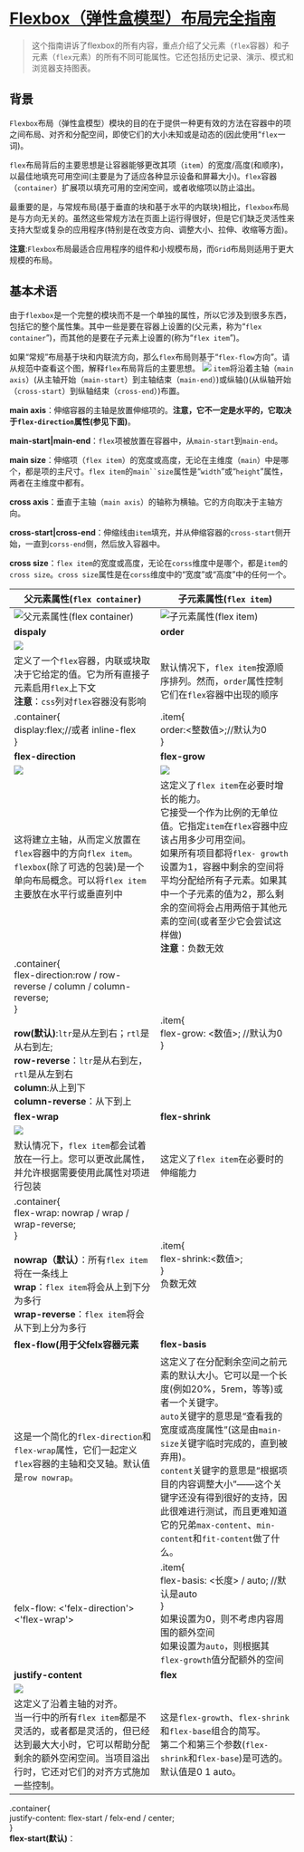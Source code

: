 
# [Flexbox（弹性盒模型）布局完全指南](https://css-tricks.com/snippets/css/a-guide-to-flexbox/)
> 这个指南讲诉了flexbox的所有内容，重点介绍了父元素（`flex`容器）和子元素（`flex`元素）的所有不同可能属性。它还包括历史记录、演示、模式和浏览器支持图表。
## 背景
`Flexbox`布局（弹性盒模型）模块的目的在于提供一种更有效的方法在容器中的项之间布局、对齐和分配空间，即使它们的大小未知或是动态的(因此使用“`flex`一词)。

`flex`布局背后的主要思想是让容器能够更改其项（`item`）的宽度/高度(和顺序)，以最佳地填充可用空间(主要是为了适应各种显示设备和屏幕大小)。`flex`容器（`container`）扩展项以填充可用的空闲空间，或者收缩项以防止溢出。

最重要的是，与常规布局(基于垂直的块和基于水平的内联块)相比，`flexbox`布局是与方向无关的。虽然这些常规方法在页面上运行得很好，但是它们缺乏灵活性来支持大型或复杂的应用程序(特别是在改变方向、调整大小、拉伸、收缩等方面)。

**注意**:`Flexbox`布局最适合应用程序的组件和小规模布局，而`Grid`布局则适用于更大规模的布局。

## 基本术语
由于`flexbox`是一个完整的模块而不是一个单独的属性，所以它涉及到很多东西，包括它的整个属性集。其中一些是要在容器上设置的(父元素，称为“`flex container`”)，而其他的是要在子元素上设置的(称为“`flex item`”)。

如果“常规”布局基于块和内联流方向，那么`flex`布局则基于“`flex-flow`方向”。请从规范中查看这个图，解释`flex`布局背后的主要思想。
![](https://css-tricks.com/wp-content/uploads/2018/11/00-basic-terminology.svg)
`item`将沿着主轴（`main axis`）(从主轴开始（`main-start`）到主轴结束（`main-end`）)或纵轴()(从纵轴开始（`cross-start`）到纵轴结束（`cross-end`）)布置。

**main axis**：伸缩容器的主轴是放置伸缩项的。**注意，它不一定是水平的，它取决于`flex-direction`属性(参见下面)**。

**main-start|main-end**：`flex`项被放置在容器中，从`main-start`到`main-end`。

**main size**：伸缩项（`flex item`）的宽度或高度，无论在主维度（`main`）中是哪个，都是项的主尺寸。`flex item`的`main``size`属性是“`width`”或“`height`”属性，两者在主维度中都有。

**cross axis**：垂直于主轴（`main axis`）的轴称为横轴。它的方向取决于主轴方向。

**cross-start|cross-end**：伸缩线由`item`填充，并从伸缩容器的`cross-start`侧开始，一直到`corss-end`侧，然后放入容器中。

**cross size**：`flex item`的宽度或高度，无论在`corss`维度中是哪个，都是`item`的`cross size`。`cross size`属性是在`corss`维度中的“宽度”或“高度”中的任何一个。

父元素属性(`flex container`) | 子元素属性(`flex item`)
------ | ------
![父元素属性(`flex container`)](https://css-tricks.com/wp-content/uploads/2018/10/01-container.svg) | ![子元素属性(`flex item`)](https://css-tricks.com/wp-content/uploads/2018/10/02-items.svg)
**dispaly** | **order**
  | ![](https://css-tricks.com/wp-content/uploads/2018/10/order.svg)
定义了一个`flex`容器，内联或块取决于它给定的值。它为所有直接子元素启用`flex`上下文<br>**注意**：`css`列对`flex`容器没有影响 | 默认情况下，`flex item`按源顺序排列。然而，`order`属性控制它们在`flex`容器中出现的顺序
.container{<br>display:flex;//或者 inline-flex<br>} | .item{<br>order:<整数值>;//默认为0<br>}
**flex-direction** | **flex-grow**
![](https://css-tricks.com/wp-content/uploads/2018/10/flex-direction.svg) | ![](https://css-tricks.com/wp-content/uploads/2018/10/flex-grow.svg)
这将建立主轴，从而定义放置在`flex`容器中的方向`flex item`。<br>`flexbox`(除了可选的包装)是一个单向布局概念。可以将`flex item`主要放在水平行或垂直列中 | 这定义了`flex item`在必要时增长的能力。<br>它接受一个作为比例的无单位值。它指定`item`在`flex`容器中应该占用多少可用空间。<br>如果所有项目都将`flex- growth`设置为1，容器中剩余的空间将平均分配给所有子元素。如果其中一个子元素的值为2，那么剩余的空间将会占用两倍于其他元素的空间(或者至少它会尝试这样做)<br>**注意**：负数无效
.container{ <br>flex-direction:row / row-reverse / column / column-reverse;<br>}<br><br>**row(默认)**:`ltr`是从左到右；`rtl`是从右到左;<br>**row-reverse**：`ltr`是从右到左，`rtl`是从左到右<br>**column**:从上到下<br>**column-reverse**：从下到上| .item{<br>flex-grow: <数值>; //默认为0<br>}
**flex-wrap** | **flex-shrink**
![](https://css-tricks.com/wp-content/uploads/2018/10/flex-wrap.svg) | 
默认情况下，`flex item`都会试着放在一行上。您可以更改此属性，并允许根据需要使用此属性对项进行包装 | 这定义了`flex item`在必要时的伸缩能力
.container{<br>flex-wrap: nowrap / wrap / wrap-reverse;<br>}<br><br>**nowrap（默认）**：所有`flex item`将在一条线上<br>**wrap**：`flex item`将会从上到下分为多行<br>**wrap-reverse**：`flex item`将会从下到上分为多行 | .item{<br> flex-shrink:<数值>;<br>}<br>负数无效
**flex-flow(用于父felx容器元素** | **flex-basis**
这是一个简化的`flex-direction`和`flex-wrap`属性，它们一起定义`flex`容器的主轴和交叉轴。默认值是`row nowrap`。 | 这定义了在分配剩余空间之前元素的默认大小。它可以是一个长度(例如20%，5rem，等等)或者一个关键字。<br>`auto`关键字的意思是“查看我的宽度或高度属性”(这是由`main-size`关键字临时完成的，直到被弃用)。<br>`content`关键字的意思是“根据项目的内容调整大小”——这个关键字还没有得到很好的支持，因此很难进行测试，而且更难知道它的兄弟`max-content`、`min-content`和`fit-content`做了什么。
felx-flow: <'felx-direction'>  <'flex-wrap'> | .item{<br>flex-basis: <长度> / auto; //默认是auto<br>}<br>如果设置为0，则不考虑内容周围的额外空间<br>如果设置为`auto`，则根据其`flex-growth`值分配额外的空间
**justify-content** | **flex**
![](https://css-tricks.com/wp-content/uploads/2018/10/justify-content.svg) | 
这定义了沿着主轴的对齐。<Br>当一行中的所有`flex item`都是不灵活的，或者都是灵活的，但已经达到最大大小时，它可以帮助分配剩余的额外空闲空间。当项目溢出行时，它还对它们的对齐方式施加一些控制。  | 这是`flex-growth`、`flex-shrink`和`flex-base`组合的简写。<br>第二个和第三个参数(`flex-shrink`和`flex-base`)是可选的。默认值是0 1 auto。
  .container{<br>justify-content: flex-start / felx-end / center;<br>}<br>**flex-start(默认)**：
